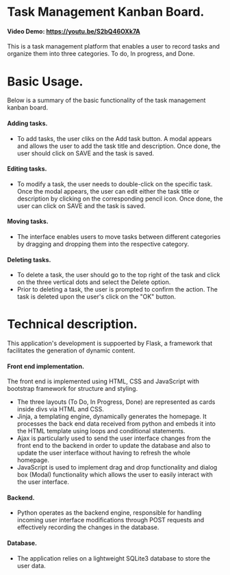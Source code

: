 # Task Management Kanban Board.
#### Video Demo: https://youtu.be/S2bQ46OXk7A
This is a task management platform that enables a user to record tasks and organize them into three categories. To do, In progress, and Done. 

# Basic Usage.
Below is a summary of the basic functionality of the task management kanban board.

#### Adding tasks.
- To add tasks, the user cliks on the Add task button.
A modal appears and allows the user to add the task title and description. Once done, the user should click on SAVE and the task is saved.

#### Editing tasks.
- To modify a task, the user needs to double-click on the specific task. Once the modal appears, the user can edit either the task title or description by clicking on the corresponding pencil icon. Once done, the user can click on SAVE and the task is saved.

#### Moving tasks.
- The interface enables users to move tasks between different categories by dragging and dropping them into the respective category.

#### Deleting tasks.
- To delete a task, the user should go to the top right of the task and click on the three vertical dots and select the Delete option.
- Prior to deleting a task, the user is prompted to confirm the action. The task is deleted upon the user's click on the "OK" button.

# Technical description.
This application's development is suppoerted by Flask, a framework that facilitates the generation of dynamic content.

#### Front end implementation.
The front end is implemented using HTML, CSS and JavaScript with bootstrap framework for structure and styling.
- The three layouts (To Do, In Progress, Done) are represented as cards inside divs via HTML and CSS.
- Jinja, a templating engine, dynamically generates the homepage. It processes the back end data received from python and embeds it into the HTML template using loops and conditional statements.
- Ajax is particularly used to send the user interface changes from the front end to the backend in order to update the database and also to update the user interface without having to refresh the whole homepage.
- JavaScript is used to implement drag and drop functionality and dialog box (Modal) functionality which allows the user to easily interact with the user interface.

#### Backend.
- Python operates as the backend engine, responsible for handling incoming user interface modifications through POST requests and effectively recording the changes in the database.
#### Database.
- The application relies on a lightweight SQLite3 database to store the user data.
